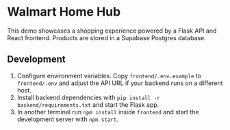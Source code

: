 # Walmart Home Hub

This demo showcases a shopping experience powered by a Flask API and React frontend. Products are stored in a Supabase Postgres database.

## Development

1. Configure environment variables. Copy `frontend/.env.example` to `frontend/.env` and adjust the API URL if your backend runs on a different host.
2. Install backend dependencies with `pip install -r backend/requirements.txt` and start the Flask app.
3. In another terminal run `npm install` inside `frontend` and start the development server with `npm start`.

